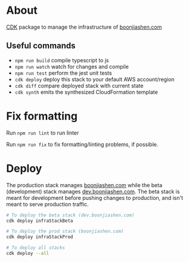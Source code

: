 # About

[CDK](https://docs.aws.amazon.com/cdk) package to manage the infrastructure of [boonjiashen.com](http://boonjiashen.com/)

## Useful commands

 * `npm run build`   compile typescript to js
 * `npm run watch`   watch for changes and compile
 * `npm run test`    perform the jest unit tests
 * `cdk deploy`      deploy this stack to your default AWS account/region
 * `cdk diff`        compare deployed stack with current state
 * `cdk synth`       emits the synthesized CloudFormation template

# Fix formatting

Run `npm run lint` to run linter

Run `npm run fix` to fix formatting/linting problems, if possible.


# Deploy

The production stack manages [boonjiashen.com](http://boonjiashen.com/) while the beta (development) stack manages [dev.boonjiashen.com](http://dev.boonjiashen.com/). The beta stack is meant for development before pushing changes to production, and isn't meant to serve production traffic.

```bash
# To deploy the beta stack (dev.boonjiashen.com)
cdk deploy infraStackBeta

# To deploy the prod stack (boonjiashen.com)
cdk deploy infraStackProd

# To deploy all stacks
cdk deploy --all
```

